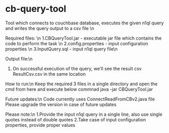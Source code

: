 # cb-query-tool

Tool which connects to couchbase database, executes the given n1ql query and writes the query output to a csv file \n

Required files: \n
1.CBQueryTool.jar - executable jar file which contains the code to perform the task \n
2.config.properties - input configuration properties \n
3.InputQuery.sql - input n1ql query file\n

Output file:\n
1. On successful execution of the query, we'll see the result csv ResultCsv.csv in the same location

How to run:\n
Keep the required 3 files in a single directory and open the cmd from here and execute below commnad
java -jar CBQueryTool.jar

Future updates:\n
Code currently uses ConnectReadFromCBv2.java file
Please upgrade the version in case of future updates

Please note:\n
1.Provide the input n1ql query in a single line, also use single quotes instead of double quotes
2.Take case of input configuration properties, provide proper values

